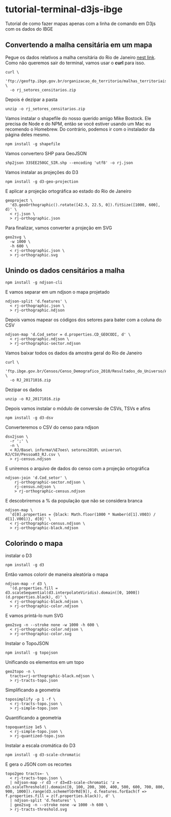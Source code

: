# tutorial-terminal-d3js-ibge
Tutorial de como fazer mapas apenas com a linha de comando em D3js com os dados do IBGE

## Convertendo a malha censitária em um mapa
Pegue os dados relativos a malha censitária do Rio de Janeiro [nest link](ftp://geoftp.ibge.gov.br/organizacao_do_territorio/malhas_territoriais/malhas_de_setores_censitarios__divisoes_intramunicipais/censo_2010/setores_censitarios_shp/sp/sp_setores_censitarios.zip). Como não queremos sair do terminal, vamos usar o __curl__ para isso.  

```terminal
curl \
  'ftp://geoftp.ibge.gov.br/organizacao_do_territorio/malhas_territoriais/malhas_de_setores_censitarios__divisoes_intramunicipais/censo_2010/setores_censitarios_shp/rj/rj_setores_censitarios.zip' \
  -o rj_setores_censitarios.zip
```

Depois é dezipar a pasta

```terminal
unzip -o rj_setores_censitarios.zip
```

Vamos instalar o shapefile do nosso querido amigo Mike Bostock. Ele precisa de Node e do NPM, então se você estiver usando um Mac eu recomendo o Homebrew. Do contrário, podemos ir com o instalador da página deles mesmo.

```terminal
npm install -g shapefile
```

Vamos convertero SHP para GeoJSON

```terminal
shp2json 33SEE250GC_SIR.shp --encoding 'utf8' -o rj.json
```

Vamos instalar as projeções do D3

```terminal
npm install -g d3-geo-projection
```

E aplicar a projeção ortográfica ao estado do Rio de Janeiro

```terminal
geoproject \
  'd3.geoOrthographic().rotate([42.5, 22.5, 0]).fitSize([1000, 600], d)' \
  < rj.json \
  > rj-orthographic.json
```

Para finalizar, vamos converter a projeção em SVG

```terminal
geo2svg \
  -w 1000 \
  -h 600 \
  < rj-orthographic.json \
  > rj-orthographic.svg
```

## Unindo os dados censitários a malha

```terminal
npm install -g ndjson-cli
```

E vamos separar em um ndjson o mapa projetado

```terminal
ndjson-split 'd.features' \
  < rj-orthographic.json \
  > rj-orthographic.ndjson
```

Depois vamos mapear os códigos dos setores para bater com a coluna do CSV

```terminal
ndjson-map 'd.Cod_setor = d.properties.CD_GEOCODI, d' \
  < rj-orthographic.ndjson \
  > rj-orthographic-sector.ndjson
```

Vamos baixar todos os dados da amostra geral do Rio de Janeiro

```terminal
curl \
  'ftp.ibge.gov.br/Censos/Censo_Demografico_2010/Resultados_do_Universo/Agregados_por_Setores_Censitarios/RJ_20171016.zip' \
  -o RJ_20171016.zip
```

Dezipar os dados

```terminal
unzip -o RJ_20171016.zip
```

Depois vamos instalar o módulo de conversão de CSVs, TSVs e afins

```terminal
npm install -g d3-dsv
```

Converteremos o CSV do censo para ndjson

```terminal
dsv2json \
  -r ';' \
  -n \
  < RJ/Base\ informa\%E7oes\ setores2010\ universo\ RJ/CSV/Pessoa03_RJ.csv \
  > rj-census.ndjson
```

E uniremos o arquivo de dados do censo com a projeção ortográfica

```terminal
ndjson-join 'd.Cod_setor' \
	rj-orthographic-sector.ndjson \
	rj-census.ndjson \
	> rj-orthographic-census.ndjson
```

E descobriremos a % da população que não se considera branca

```terminal
ndjson-map \
  'd[0].properties = {black: Math.floor(1000 * Number(d[1].V003) / d[1].V001)}, d[0]' \
  < rj-orthographic-census.ndjson \
  > rj-orthographic-black.ndjson
```

## Colorindo o mapa

instalar o D3

```terminal
npm install -g d3
```

Então vamos colorir de maneira aleatória o mapa

```terminal
ndjson-map -r d3 \
  '(d.properties.fill = d3.scaleSequential(d3.interpolateViridis).domain([0, 1000])(d.properties.black), d)' \
  < rj-orthographic-black.ndjson \
  > rj-orthographic-color.ndjson
```

E vamos printá-lo num SVG

```terminal
geo2svg -n --stroke none -w 1000 -h 600 \
  < rj-orthographic-color.ndjson \
  > rj-orthographic-color.svg
```

Instalar o TopoJSON

```terminal
npm install -g topojson
```

Unificando os elementos em um topo

```terminal
geo2topo -n \
  tracts=rj-orthographic-black.ndjson \
  > rj-tracts-topo.json
```

Simplificando a geometria

```terminal
toposimplify -p 1 -f \
  < rj-tracts-topo.json \
  > rj-simple-topo.json
```

Quantificando a geometria

```terminal
topoquantize 1e5 \
  < rj-simple-topo.json \
  > rj-quantized-topo.json
```

Instalar a escala cromática do D3

```terminal
npm install -g d3-scale-chromatic
```

E gera o JSON com os recortes

```terminal
topo2geo tracts=- \
  < rj-tracts-topo.json \
  | ndjson-map -r d3 -r d3=d3-scale-chromatic 'z = d3.scaleThreshold().domain([0, 100, 200, 300, 400, 500, 600, 700, 800, 900, 1000]).range(d3.schemeYlOrRd[9]), d.features.forEach(f => f.properties.fill = z(f.properties.black)), d' \
  | ndjson-split 'd.features' \
  | geo2svg -n --stroke none -w 1000 -h 600 \
  > rj-tracts-threshold.svg
  ```

